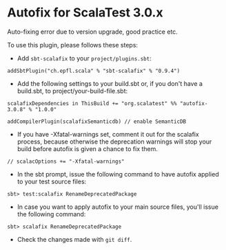 # Autofix for ScalaTest 3.0.x
Auto-fixing error due to version upgrade, good practice etc.

To use this plugin, please follows these steps: 

  - Add `sbt-scalafix` to your `project/plugins.sbt`:

```
addSbtPlugin("ch.epfl.scala" % "sbt-scalafix" % "0.9.4")
```

  - Add the following settings to your build.sbt or, if you don't have a build.sbt, to project/your-build-file.sbt: 
  
```
scalafixDependencies in ThisBuild += "org.scalatest" %% "autofix-3.0.8" % "1.0.0" 

addCompilerPlugin(scalafixSemanticdb) // enable SemanticDB
``` 

  - If you have -Xfatal-warnings set, comment it out for the scalafix process, because otherwise
    the deprecation warnings will stop your build before autofix is given a chance to fix them.

```
// scalacOptions += "-Xfatal-warnings"
```

  - In the sbt prompt, issue the following command to have autofix applied to your test source files: 
  
```
sbt> test:scalafix RenameDeprecatedPackage
```

  - In case you want to apply autofix to your main source files, you'll issue the following command: 
  
```
sbt> scalafix RenameDeprecatedPackage
```  

  - Check the changes made with `git diff`.


